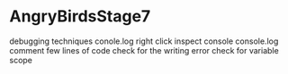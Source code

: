 # AngryBirdsStage7
debugging techniques
conole.log
right click inspect console
console.log
comment few lines of code
check for the writing error
check for variable scope

